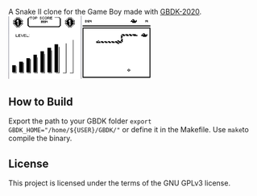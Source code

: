 A Snake II clone for the Game Boy made with [GBDK-2020](https://github.com/gbdk-2020/gbdk-2020).
<br>
<img src="assets/launch_screen.png" width="140" />
<img src="assets/in_game.png" width="140" />
## How to Build
Export the path to your GBDK folder `export GBDK_HOME="/home/${USER}/GBDK/"` or define it in the Makefile.
Use `make`to compile the binary.

## License
This project is licensed under the terms of the GNU GPLv3 license.
